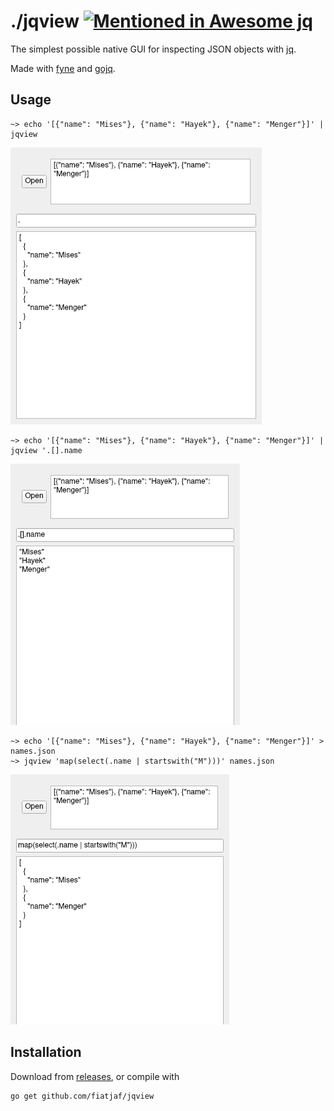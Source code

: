 # ./jqview [![Mentioned in Awesome jq](https://awesome.re/mentioned-badge.svg)](https://github.com/fiatjaf/awesome-jq)

The simplest possible native GUI for inspecting JSON objects with [jq](https://stedolan.github.io/jq/manual/).

Made with [fyne](https://fyne.io/) and [gojq](https://github.com/itchyny/gojq).

## Usage

```
~> echo '[{"name": "Mises"}, {"name": "Hayek"}, {"name": "Menger"}]' | jqview
```

![](screenshot1.png)

```
~> echo '[{"name": "Mises"}, {"name": "Hayek"}, {"name": "Menger"}]' | jqview '.[].name
```

![](screenshot2.png)

```
~> echo '[{"name": "Mises"}, {"name": "Hayek"}, {"name": "Menger"}]' > names.json
~> jqview 'map(select(.name | startswith("M")))' names.json
```

![](screenshot3.png)

## Installation

Download from [releases](https://github.com/fiatjaf/jqview/releases), or compile with

```
go get github.com/fiatjaf/jqview
```
